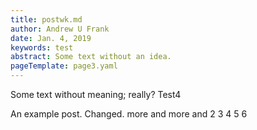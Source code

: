 ```yaml
---
title: postwk.md
author: Andrew U Frank
date: Jan. 4, 2019
keywords: test
abstract: Some text without an idea.
pageTemplate: page3.yaml
---
```


Some text without meaning; really? Test4



  An example post. Changed. more and more and 2 3 4 5 6
